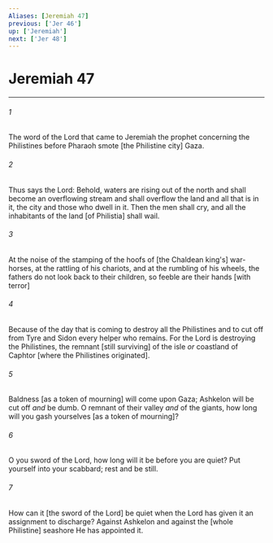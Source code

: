 ```yaml
---
Aliases: [Jeremiah 47]
previous: ['Jer 46']
up: ['Jeremiah']
next: ['Jer 48']
---
```

# Jeremiah 47

***














###### 1 






The word of the Lord that came to Jeremiah the prophet concerning the Philistines before Pharaoh smote [the Philistine city] Gaza. 













###### 2 






Thus says the Lord: Behold, waters are rising out of the north and shall become an overflowing stream and shall overflow the land and all that is in it, the city and those who dwell in it. Then the men shall cry, and all the inhabitants of the land [of Philistia] shall wail. 













###### 3 






At the noise of the stamping of the hoofs of [the Chaldean king's] war-horses, at the rattling of his chariots, and at the rumbling of his wheels, the fathers do not look back to their children, so feeble are their hands [with terror] 













###### 4 






Because of the day that is coming to destroy all the Philistines and to cut off from Tyre and Sidon every helper who remains. For the Lord is destroying the Philistines, the remnant [still surviving] of the isle _or_ coastland of Caphtor [where the Philistines originated]. 













###### 5 






Baldness [as a token of mourning] will come upon Gaza; Ashkelon will be cut off _and_ be dumb. O remnant of their valley _and_ of the giants, how long will you gash yourselves [as a token of mourning]? 













###### 6 






O you sword of the Lord, how long will it be before you are quiet? Put yourself into your scabbard; rest and be still. 













###### 7 






How can it [the sword of the Lord] be quiet when the Lord has given it an assignment to discharge? Against Ashkelon and against the [whole Philistine] seashore He has appointed it.

